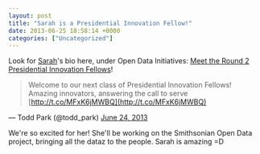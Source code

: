 ```yaml
---
layout: post
title: "Sarah is a Presidential Innovation Fellow!"
date: 2013-06-25 18:58:14 +0000
categories: ["Uncategorized"]
---
```


Look for [Sarah](http://www.ultrasaurus.com/)'s bio here, under Open Data Initiatives: [Meet the Round 2 Presidential Innovation Fellows](http://www.whitehouse.gov/innovationfellows/round-2-fellows)!

> Welcome to our next class of Presidential Innovation Fellows! Amazing innovators, answering the call to serve [http://t.co/MFxK6jMWBQ](http://t.co/MFxK6jMWBQ)

&mdash; Todd Park (@todd_park) [June 24, 2013](https://twitter.com/todd_park/statuses/349310481099522048)

We're so excited for her! She'll be working on the Smithsonian Open Data project, bringing all the dataz to the people. Sarah is amazing =D